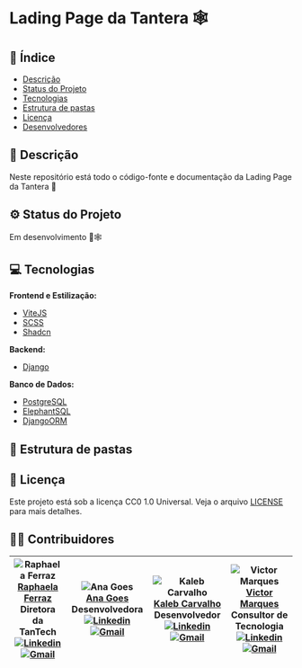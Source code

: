# Lading Page da Tantera 🕸

<!-- imagem de demonstração -->

## 📖 Índice

- [Descrição](#-descrição)
- [Status do Projeto](#-status-do-projeto)
- [Tecnologias](#-tecnologias)
- [Estrutura de pastas](#-estrutura-de-pastas)
- [Licença](#-licença)
- [Desenvolvedores](#-desenvolvedores)

## 📜 Descrição

Neste repositório está todo o código-fonte e documentação da Lading Page da Tantera 💜

<!--- [imagem inicial] --->

## ⚙ Status do Projeto

Em desenvolvimento 🚧🕸

## 💻 Tecnologias

**Frontend e Estilização:**

- [ViteJS](https://vitejs.dev/)
- [SCSS](https://sass-lang.com/)
- [Shadcn](https://ui.shadcn.com/)

**Backend:**

- [Django](https://www.djangoproject.com/)

**Banco de Dados:**

- [PostgreSQL](https://www.postgresql.org/)
- [ElephantSQL](https://www.elephantsql.com/)
- [DjangoORM](https://docs.djangoproject.com/en/3.2/topics/db/models/)

## 📁 Estrutura de pastas

<!-- [estrutura de pastas] -->
<!--- [explicação da estrutura de pastas] --->

## 📝 Licença

Este projeto está sob a licença CC0 1.0 Universal. Veja o arquivo [LICENSE](LICENSE) para mais detalhes.

## 👨‍💻 Contribuidores

| ![Raphaela Ferraz](https://cdn.discordapp.com/attachments/1225526790957568172/1225542874385612872/image_147_2.png?ex=662182be&is=660f0dbe&hm=06c8ae1d340781b48420ec0feabbe6d804c3f0ad4b12a2b9dfe2d9b57ab926e6&)<br>[Raphaela Ferraz](https://github.com/raphaelaferraz) <br> Diretora da TanTech <br>[![Linkedin](https://img.shields.io/badge/-LinkedIn-blue?style=flat-square&logo=Linkedin&logoColor=white)](https://www.linkedin.com/in/raphaela-guiland-ferraz/) [![Gmail](https://img.shields.io/badge/-Gmail-red?style=flat-square&logo=Gmail&logoColor=white)](mailto:raphaela.ferraz@sou.inteli.edu.br) | ![Ana Goes](https://avatars.githubusercontent.com/u/88007865?v=4&s=100)<br>[Ana Goes](https://github.com/Anag0es) <br> Desenvolvedora <br>[![Linkedin](https://img.shields.io/badge/-LinkedIn-blue?style=flat-square&logo=Linkedin&logoColor=white)](https://www.linkedin.com/in/ana-luisa-goes-barbosa/) [![Gmail](https://img.shields.io/badge/-Gmail-red?style=flat-square&logo=Gmail&logoColor=white)](mailto:ana.barbosa@sou.inteli.edu.br) | ![Kaleb Carvalho](https://media.discordapp.net/attachments/1225526790957568172/1225526841981534278/Ft_Inteli_01.jpeg?ex=662173d0&is=660efed0&hm=c8a2da1c3a4db45f5729136af8a17b61d835143bd5f331367f24f2fd5fbaa5d9&=&format=webp&width=100&height=100&s=100)<br>[Kaleb Carvalho](https://github.com/KalebIsaias)<br>Desenvolvedor<br>[![Linkedin](https://img.shields.io/badge/-LinkedIn-blue?style=flat-square&logo=Linkedin&logoColor=white)](https://www.linkedin.com/in/kaleb-carvalho/) [![Gmail](https://img.shields.io/badge/-Gmail-red?style=flat-square&logo=Gmail&logoColor=white)](mailto:Kaleb.Carvalho@sou.inteli.edu.br) | ![Victor Marques](https://cdn.discordapp.com/attachments/887123408838615101/1226966910609129673/T02DWH2MXQR-U04LF94CKE0-940c5b75cd52-192_1.png?ex=6626b0fb&is=66143bfb&hm=d54294ae3e626a558cc8ce96394a3ec67529504e5dee3e23b016ceea9023723f&)<br>[Victor Marques](https://github.com/VictorGM01)<br>Consultor de Tecnologia<br>[![Linkedin](https://img.shields.io/badge/-LinkedIn-blue?style=flat-square&logo=Linkedin&logoColor=white)](https://www.linkedin.com/in/victor-gabriel-marques/) [![Gmail](https://img.shields.io/badge/-Gmail-red?style=flat-square&logo=Gmail&logoColor=white)](mailto:victor@engvictor.com.br)
| :---: | :---: | :---: |  :---: |
